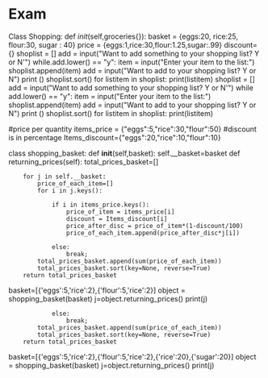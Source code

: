 # Exam

Class Shopping:
       def _init_(self,groceries{}):
         basket = {eggs:20, rice:25, flour:30, sugar : 40}
         price = {eggs:1,rice:30,flour:1.25,sugar:.99}
        discount={}
        shoplist = []
        add = input("Want to add something to your shopping list? Y or N'")
    while.add.lower() == "y":
    item = input("Enter your item to the list:")
    shoplist.append(item)
    add = input("Want to add to your shopping list? Y or N")
    print ()
    shoplist.sort()
    for listitem in shoplist:
        print(listitem)
shoplist = []
add = input("Want to add something to your shopping list? Y or N'")
while add.lower() == "y":
    item = input("Enter your item to the list:")
shoplist.append(item)
add = input("Want to add to your shopping list? Y or N")
print ()
shoplist.sort()
for listitem in shoplist:
    print(listitem)

  #price per quantity
items_price = {"eggs":5,"rice":30,"flour":50}
#discount is in percentage
Items_discount={"eggs":20,"rice":10,"flour":10}

class shopping_basket:
    def __init__(self,basket):
        self.__basket=basket
    def returning_prices(self):
        total_prices_basket=[]
       
        for j in self.__basket:
            price_of_each_item=[]
            for i in j.keys():
               
                if i in items_price.keys():
                    price_of_item = items_price[i]
                    discount = Items_discount[i]
                    price_after_disc = price_of_item*(1-discount/100)
                    price_of_each_item.append(price_after_disc*j[i])
                   
                else:
                    break;
            total_prices_basket.append(sum(price_of_each_item))
            total_prices_basket.sort(key=None, reverse=True)
        return total_prices_basket
basket=[{'eggs':5,'rice':2},{'flour':5,'rice':2}]
object = shopping_basket(basket)
j=object.returning_prices()
print(j)

   
                else:
                    break;
            total_prices_basket.append(sum(price_of_each_item))
            total_prices_basket.sort(key=None, reverse=True)
        return total_prices_basket
basket=[{'eggs':5,'rice':2},{'flour':5,'rice':2},{'rice':20},{'sugar':20}]
object = shopping_basket(basket)
j=object.returning_prices()
print(j)
